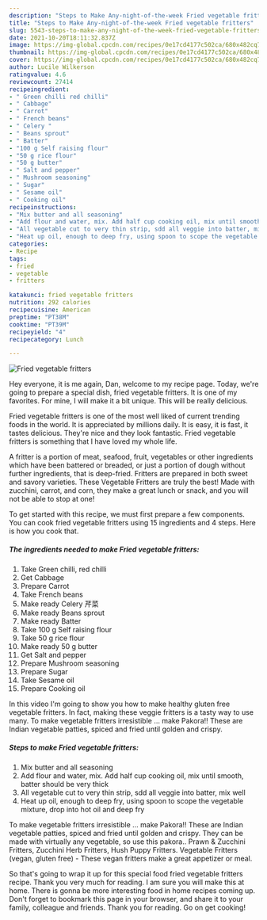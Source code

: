 ```yaml
---
description: "Steps to Make Any-night-of-the-week Fried vegetable fritters"
title: "Steps to Make Any-night-of-the-week Fried vegetable fritters"
slug: 5543-steps-to-make-any-night-of-the-week-fried-vegetable-fritters
date: 2021-10-20T18:11:32.837Z
image: https://img-global.cpcdn.com/recipes/0e17cd4177c502ca/680x482cq70/fried-vegetable-fritters-recipe-main-photo.jpg
thumbnail: https://img-global.cpcdn.com/recipes/0e17cd4177c502ca/680x482cq70/fried-vegetable-fritters-recipe-main-photo.jpg
cover: https://img-global.cpcdn.com/recipes/0e17cd4177c502ca/680x482cq70/fried-vegetable-fritters-recipe-main-photo.jpg
author: Lucile Wilkerson
ratingvalue: 4.6
reviewcount: 27414
recipeingredient:
- " Green chilli red chilli"
- " Cabbage"
- " Carrot"
- " French beans"
- " Celery "
- " Beans sprout"
- " Batter"
- "100 g Self raising flour"
- "50 g rice flour"
- "50 g butter"
- " Salt and pepper"
- " Mushroom seasoning"
- " Sugar"
- " Sesame oil"
- " Cooking oil"
recipeinstructions:
- "Mix butter and all seasoning"
- "Add flour and water, mix. Add half cup cooking oil, mix until smooth, batter should be very thick"
- "All vegetable cut to very thin strip, sdd all veggie into batter, mix well"
- "Heat up oil, enough to deep fry, using spoon to scope the vegetable mixture, drop into hot oil and deep fry"
categories:
- Recipe
tags:
- fried
- vegetable
- fritters

katakunci: fried vegetable fritters 
nutrition: 292 calories
recipecuisine: American
preptime: "PT38M"
cooktime: "PT39M"
recipeyield: "4"
recipecategory: Lunch

---
```



![Fried vegetable fritters](https://img-global.cpcdn.com/recipes/0e17cd4177c502ca/680x482cq70/fried-vegetable-fritters-recipe-main-photo.jpg)

Hey everyone, it is me again, Dan, welcome to my recipe page. Today, we're going to prepare a special dish, fried vegetable fritters. It is one of my favorites. For mine, I will make it a bit unique. This will be really delicious.

Fried vegetable fritters is one of the most well liked of current trending foods in the world. It is appreciated by millions daily. It is easy, it is fast, it tastes delicious. They're nice and they look fantastic. Fried vegetable fritters is something that I have loved my whole life.

A fritter is a portion of meat, seafood, fruit, vegetables or other ingredients which have been battered or breaded, or just a portion of dough without further ingredients, that is deep-fried. Fritters are prepared in both sweet and savory varieties. These Vegetable Fritters are truly the best! Made with zucchini, carrot, and corn, they make a great lunch or snack, and you will not be able to stop at one!


To get started with this recipe, we must first prepare a few components. You can cook fried vegetable fritters using 15 ingredients and 4 steps. Here is how you cook that.

<!--inarticleads1-->

##### The ingredients needed to make Fried vegetable fritters:

1. Take  Green chilli, red chilli
1. Get  Cabbage
1. Prepare  Carrot
1. Take  French beans
1. Make ready  Celery 芹菜
1. Make ready  Beans sprout
1. Make ready  Batter
1. Take 100 g Self raising flour
1. Take 50 g rice flour
1. Make ready 50 g butter
1. Get  Salt and pepper
1. Prepare  Mushroom seasoning
1. Prepare  Sugar
1. Take  Sesame oil
1. Prepare  Cooking oil


In this video I&#39;m going to show you how to make healthy gluten free vegetable fritters. In fact, making these veggie fritters is a tasty way to use many. To make vegetable fritters irresistible … make Pakora!! These are Indian vegetable patties, spiced and fried until golden and crispy. 

<!--inarticleads2-->

##### Steps to make Fried vegetable fritters:

1. Mix butter and all seasoning
1. Add flour and water, mix. Add half cup cooking oil, mix until smooth, batter should be very thick
1. All vegetable cut to very thin strip, sdd all veggie into batter, mix well
1. Heat up oil, enough to deep fry, using spoon to scope the vegetable mixture, drop into hot oil and deep fry


To make vegetable fritters irresistible … make Pakora!! These are Indian vegetable patties, spiced and fried until golden and crispy. They can be made with virtually any vegetable, so use this pakora.. Prawn &amp; Zucchini Fritters, Zucchini Herb Fritters, Hush Puppy Fritters. Vegetable Fritters (vegan, gluten free) - These vegan fritters make a great appetizer or meal. 

So that's going to wrap it up for this special food fried vegetable fritters recipe. Thank you very much for reading. I am sure you will make this at home. There is gonna be more interesting food in home recipes coming up. Don't forget to bookmark this page in your browser, and share it to your family, colleague and friends. Thank you for reading. Go on get cooking!
